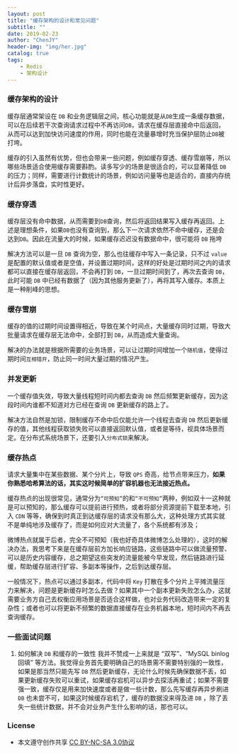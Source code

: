```yaml
---
layout: post
title: "缓存架构的设计和常见问题"
subtitle: ""
date: 2019-02-23
author: "ChenJY"
header-img: "img/her.jpg"
catalog: true
tags: 
    - Redis
    - 架构设计
---
```


### 缓存架构的设计

缓存层通常架设在 `DB` 和业务逻辑层之间，核心功能就是从`DB`生成一条缓存数据，可以在后续若干次查询请求过程中不再访问`DB`，请求在缓存层直接命中后返回，从而可以达到加快访问速度的作用，同时也能在流量暴增时充当保护层防止`DB`被打垮。

缓存的引入虽然有优势，但也会带来一些问题，例如缓存穿透、缓存雪崩等，所以哪些场景适合使用缓存需要斟酌。读多写少的场景是很适合的，可以显著降低 `DB` 的压力；同样，需要进行计数统计的场景，例如访问量等也是适合的，直接内存统计后异步落盘，实时性更好。

### 缓存穿透

缓存层没有命中数据，从而需要到`DB`查询，然后将返回结果写入缓存再返回。上述是理想条件，如果`DB`也没有查询到，那么下一次请求依然不命中缓存，还是会达到`DB`。因此在流量大的时候，如果缓存迟迟没有数据命中，很可能将 `DB` 拖垮

解决方法可以是一旦 `DB` 查询为空，那么也往缓存中写入一条记录，只不过 `value` 是配置的默认值或者是空值，并设置过期时间，这样的好处是过期时间之内的请求都可以直接在缓存层返回，不会再打到 `DB`，一旦过期时间到了，再次去查询 `DB`，此时可能 `DB` 中已经有数据了（因为其他服务更新了），再将其写入缓存。本质上是一种削峰的思想。

### 缓存雪崩

缓存的值的过期时间设置得相近，导致在某个时间点，大量缓存同时过期，导致大批量请求在缓存层无法命中，全部打到 `DB`，从而造成大量查询。

解决的办法就是根据所需要的业务场景，可以让过期时间增加一个`随机值`，使得过期时间`互相错开`，防止同一时间大量过期的情况产生。

### 并发更新

一个缓存值失效，导致大量线程短时间内都去查询 `DB` 然后频繁更新缓存，因为这段时间内谁都不知道对方已经在查询 `DB` 更新缓存的路上了。

解决方法自然是加锁，限制缓存不命中后仅能允许一个线程去查询 `DB` 然后更新缓存的值，其他线程获取锁失败可以直接返回默认值，或者是等待，视具体场景而定。在分布式系统场景下，还要引入`分布式锁`来解决。

### 缓存热点

请求大量集中在某些数据、某个分片上，导致 `QPS` 奇高，给节点带来压力，**如果你熟悉哈希算法的话，其实这时候简单的扩容机器也无法接近热点。**

缓存热点的出现很常见，通常分为`“可预知”`的和`“不可预知”`两种，例如双十一这种就是可以预知的，那么缓存可以提前进行预热，或者将部分资源提前下载至本地，引入 `CDN` 等等，确保到时真正到达缓存层的请求没有那么大，这种处理方式其实就不是单纯地涉及缓存了，而是如何应对大流量了，各个系统都有涉及；

微博热点就属于后者，完全不可预知（我也好奇具体微博怎么处理的），这时的解决办法，我思考下来是在缓存层前方加长响应链路，这些链路中可以做流量预警、可以是历史内容缓存，总之期望这些突发的流量能被今早发现，然后链路进行延缓，帮助缓存层进行扩容、多副本等操作，之后到达缓存层。

一般情况下，热点可以通过多副本，代码中将 `Key` 打散在多个分片上平摊流量压力来解决，问题是更新缓存时怎么去做？如果其中一个副本更新失败怎么办，这就需要业务方自己去权衡应用场景是否适合这样做，也对业务代码改造带来一定的复杂性；或者也可以将更新不频繁的数据直接缓存在业务机器本地，短时间内不再去查询缓存。

### 一些面试问题

1. 如何解决 `DB` 和缓存的一致性
我并不赞成一上来就是 “双写”、“MySQL binlog 回填” 等方法。我觉得业务首先要明确自己的场景需不需要特别强的一致性，如果是那当然只能先写 `DB` 然后更新缓存，无论什么时候先确保数据不丢，如果更新缓存失败可以重试，如果缓存宕机可以异步去探活再重试；如果不需要强一致，缓存仅是用来加快速度或者是做一些计数，那么先写缓存再异步刷进 `DB` 也未尝不可，如果这时候缓存宕机了，缓存的数据没来得及进 `DB` ，除了丢失一些统计数据，并不会对业务产生什么影响的话，那也可以。

### License

- 本文遵守创作共享 [CC BY-NC-SA 3.0协议](https://creativecommons.org/licenses/by-nc-sa/3.0/cn/)